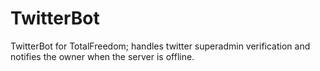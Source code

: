 TwitterBot
==========

TwitterBot for TotalFreedom; handles twitter superadmin verification and notifies the owner when the server is offline.
